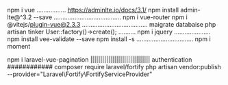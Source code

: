 npm i vue
.................
https://adminlte.io/docs/3.1/
npm install admin-lte@^3.2 --save
.......................................
npm i vue-router
 npm i @vitejs/plugin-vue@2.3.3
 ......................................
 maigrate databaise
 php artisan tinker
 User::factory()->create();
 ..........
 npm i jquery 
 .....................
 npm install vee-validate --save
 npm install -s 
 .................................
 npm i moment
 >>>>>>>>>>>>>>>>>>>>>
npm i laravel-vue-pagination
||||||||||||||||||||||||||||||
authentication 
############
composer require laravel/fortify
php artisan vendor:publish --provider="Laravel\Fortify\FortifyServiceProvider"
